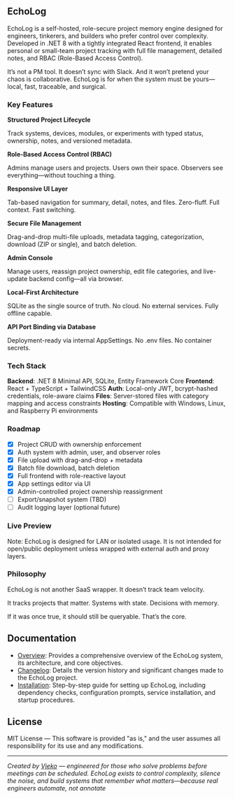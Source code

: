 ## EchoLog

EchoLog is a self-hosted, role-secure project memory engine designed for engineers, tinkerers, and builders who prefer control over complexity. Developed in .NET 8 with a tightly integrated React frontend, it enables personal or small-team project tracking with full file management, detailed notes, and RBAC (Role-Based Access Control).

It’s not a PM tool. It doesn’t sync with Slack. And it won’t pretend your chaos is collaborative. EchoLog is for when the system must be yours—local, fast, traceable, and surgical.

### Key Features

**Structured Project Lifecycle**

Track systems, devices, modules, or experiments with typed status, ownership, notes, and versioned metadata.

**Role-Based Access Control (RBAC)**

Admins manage users and projects. Users own their space. Observers see everything—without touching a thing.

**Responsive UI Layer**

Tab-based navigation for summary, detail, notes, and files. Zero-fluff. Full context. Fast switching.

**Secure File Management**

Drag-and-drop multi-file uploads, metadata tagging, categorization, download (ZIP or single), and batch deletion.

**Admin Console**

Manage users, reassign project ownership, edit file categories, and live-update backend config—all via browser.

**Local-First Architecture**

SQLite as the single source of truth. No cloud. No external services. Fully offline capable.

**API Port Binding via Database**

Deployment-ready via internal AppSettings. No .env files. No container secrets.

### Tech Stack

**Backend**: .NET 8 Minimal API, SQLite, Entity Framework Core
**Frontend**: React + TypeScript + TailwindCSS
**Auth**: Local-only JWT, bcrypt-hashed credentials, role-aware claims
**Files**: Server-stored files with category mapping and access constraints
**Hosting**: Compatible with Windows, Linux, and Raspberry Pi environments

### Roadmap

- [x] Project CRUD with ownership enforcement
- [x] Auth system with admin, user, and observer roles
- [x] File upload with drag-and-drop + metadata
- [x] Batch file download, batch deletion
- [x] Full frontend with role-reactive layout
- [x] App settings editor via UI
- [x] Admin-controlled project ownership reassignment
- [ ] Export/snapshot system (TBD)
- [ ] Audit logging layer (optional future)

### Live Preview

Note: EchoLog is designed for LAN or isolated usage. It is not intended for open/public deployment unless wrapped with external auth and proxy layers.

### Philosophy

EchoLog is not another SaaS wrapper. It doesn’t track team velocity.

It tracks projects that matter. Systems with state. Decisions with memory.

If it was once true, it should still be queryable. That’s the core.

## Documentation

- [Overview](docs/overview.md): Provides a comprehensive overview of the EchoLog system, its architecture, and core objectives.
- [Changelog](docs/changelog.md): Details the version history and significant changes made to the EchoLog project.
- [Installation](docs/installation.md): Step-by-step guide for setting up EchoLog, including dependency checks, configuration prompts, service installation, and startup procedures.

## License

MIT License — This software is provided "as is," and the user assumes all responsibility for its use and any modifications.

--------------------------------------------------------------------------------------------------------------------------

*Created by [Vjeko](https://github.com/vjeko2404) — engineered for those who solve problems before meetings can be scheduled. EchoLog exists to control complexity, silence the noise, and build systems that remember what matters—because real engineers automate, not annotate*